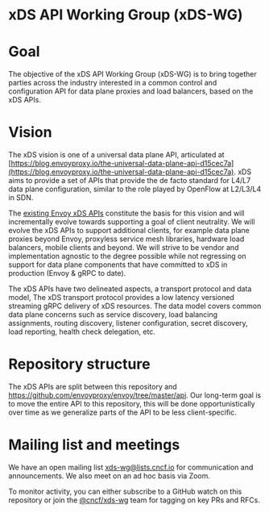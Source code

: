 # xDS API Working Group (xDS-WG)

# Goal

The objective of the xDS API Working Group (xDS-WG) is to bring together parties
across the industry interested in a common control and configuration API for
data plane proxies and load balancers, based on the xDS APIs.

# Vision

The xDS vision is one of a universal data plane API, articulated at
[https://blog.envoyproxy.io/the-universal-data-plane-api-d15cec7a](https://blog.envoyproxy.io/the-universal-data-plane-api-d15cec7a).
xDS aims to provide a set of APIs that provide the de facto standard for L4/L7
data plane configuration, similar to the role played by OpenFlow at L2/L3/L4 in
SDN.

The [existing Envoy xDS
APIs](https://github.com/envoyproxy/envoy/tree/master/api) constitute the basis
for this vision and will incrementally evolve towards supporting a goal of
client neutrality. We will evolve the xDS APIs to support additional clients,
for example data plane proxies beyond Envoy, proxyless service mesh libraries,
hardware load balancers, mobile clients and beyond. We will strive to be vendor
and implementation agnostic to the degree possible while not regressing on
support for data plane components that have committed to xDS in production
(Envoy & gRPC to date).

The xDS APIs have two delineated aspects, a transport protocol and data model,
The xDS transport protocol provides a low latency versioned streaming gRPC
delivery of xDS resources. The data model covers common data plane concerns such
as service discovery, load balancing assignments, routing discovery, listener
configuration, secret discovery, load reporting, health check delegation, etc.

# Repository structure

The xDS APIs are split between this repository and
https://github.com/envoyproxy/envoy/tree/master/api. Our long-term goal is to
move the entire API to this repository, this will be done opportunistically over
time as we generalize parts of the API to be less client-specific.

# Mailing list and meetings

We have an open mailing list [xds-wg@lists.cncf.io](https://lists.cncf.io/g/xds-wg/) for communication and announcements. We also meet
on an ad hoc basis via Zoom.

To monitor activity, you can either subscribe to a GitHub watch on this repository or join the [@cncf/xds-wg](https://github.com/orgs/cncf/teams/xds-wg) team for
tagging on key PRs and RFCs.
